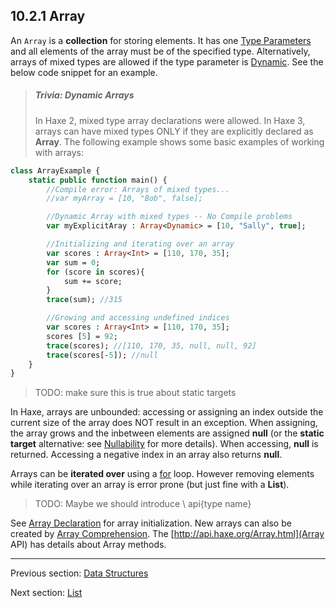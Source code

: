 ## 10.2.1 Array

An `Array` is a **collection** for storing elements.  It has one [Type Parameters](type-system-type-parameters.md) and all elements of the array must be of the specified type.  Alternatively, arrays of mixed types are allowed if the type parameter is [Dynamic](types-dynamic.md).  See the below code snippet for an example. 
> ##### Trivia: Dynamic Arrays
>
> In Haxe 2, mixed type array declarations were allowed.  In Haxe 3, arrays can have mixed types ONLY if they are explicitly declared as **Array<Dynamic>**.
The following example shows some basic examples of working with arrays:
```haxe
class ArrayExample {
	static public function main() {
		//Compile error: Arrays of mixed types...
		//var myArray = [10, "Bob", false];

		//Dynamic Array with mixed types -- No Compile problems
		var myExplicitAray : Array<Dynamic> = [10, "Sally", true];

		//Initializing and iterating over an array
		var scores : Array<Int> = [110, 170, 35];
		var sum = 0;
		for (score in scores){
			sum += score;	 
		}
		trace(sum); //315

		//Growing and accessing undefined indices
		var scores : Array<Int> = [110, 170, 35];
		scores [5] = 92;
		trace(scores); //[110, 170, 35, null, null, 92]
		trace(scores[-5]); //null
	}
}


```


>TODO: make sure this is true about static targets


In Haxe, arrays are unbounded:  accessing or assigning an index outside the current size of the array does NOT result in an exception.  When assigning, the array grows and the inbetween elements are assigned **null** (or the **static target** alternative: see [Nullability](types-nullability.md) for more details).  When accessing, **null** is returned.  Accessing a negative index in an array also returns **null**.

Arrays can be **iterated over** using a [for](expression-for.md) loop.  However removing elements while iterating over an array is error prone (but just fine with a **List**).


>TODO: Maybe we should introduce \\ api{type name}


See [Array Declaration](expression-array-declaration.md) for array initialization.  New arrays can also be created by [Array Comprehension](lf-array-comprehension.md).  The [http://api.haxe.org/Array.html](Array API) has details about Array methods.

---

Previous section: [Data Structures](std-ds.md)

Next section: [List](std-List.md)